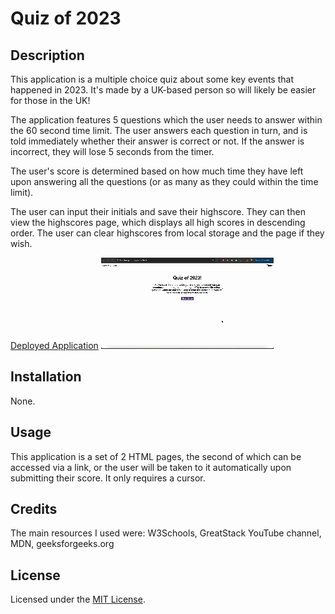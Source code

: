 # Quiz of 2023
## Description
This application is a multiple choice quiz about some key events that happened in 2023. It's made by a UK-based person so will likely be easier for those in the UK! 

The application features 5 questions which the user needs to answer within the 60 second time limit. The user answers each question in turn, and is told immediately whether their answer is correct or not. If the answer is incorrect, 
they will lose 5 seconds from the timer. 

The user's score is determined based on how much time they have left upon answering all the questions (or as many as they could within the time limit). 

The user can input their initials and save their highscore. They can then view the highscores page, which displays all high scores in descending order. The user can clear highscores from local storage and the page if they wish.

[Deployed Application](https://kauralane.github.io/quiz-of-2023/)
![](./assets/screenshot/deployed-application.gif)

## Installation
None.

## Usage
This application is a set of 2 HTML pages, the second of which can be accessed via a link, or the user will be taken to it automatically upon submitting their score. It only requires a cursor. 

## Credits
The main resources I used were: W3Schools, GreatStack YouTube channel, MDN, geeksforgeeks.org

## License
Licensed under the [MIT License](LICENSE).